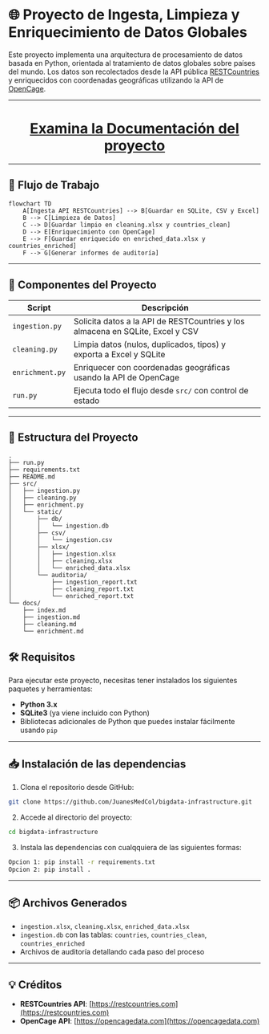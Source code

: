 # 🌐 Proyecto de Ingesta, Limpieza y Enriquecimiento de Datos Globales

Este proyecto implementa una arquitectura de procesamiento de datos basada en Python, orientada al tratamiento de datos globales sobre países del mundo. Los datos son recolectados desde la API pública [RESTCountries](https://restcountries.com/v3.1/all) y enriquecidos con coordenadas geográficas utilizando la API de [OpenCage](https://opencagedata.com/).

---

<h1 align="center"><a href="https://juanesmedcol.github.io/bigdata-infrastructure/">Examina la Documentación del proyecto</a></h1>

---

## 🚀 Flujo de Trabajo

```mermaid
flowchart TD
    A[Ingesta API RESTCountries] --> B[Guardar en SQLite, CSV y Excel]
    B --> C[Limpieza de Datos]
    C --> D[Guardar limpio en cleaning.xlsx y countries_clean]
    D --> E[Enriquecimiento con OpenCage]
    E --> F[Guardar enriquecido en enriched_data.xlsx y countries_enriched]
    F --> G[Generar informes de auditoría]
```

---

## 🧩 Componentes del Proyecto

| Script            | Descripción                                                                   |
| ----------------- | ------------------------------------------------------------------------------ |
| `ingestion.py`  | Solicita datos a la API de RESTCountries y los almacena en SQLite, Excel y CSV |
| `cleaning.py`   | Limpia datos (nulos, duplicados, tipos) y exporta a Excel y SQLite             |
| `enrichment.py` | Enriquecer con coordenadas geográficas usando la API de OpenCage              |
| `run.py`        | Ejecuta todo el flujo desde `src/` con control de estado                     |

---

## 📁 Estructura del Proyecto

```
.
├── run.py
├── requirements.txt
├── README.md
├── src/
│   ├── ingestion.py
│   ├── cleaning.py
│   ├── enrichment.py
│   └── static/
│       ├── db/
│       │   └── ingestion.db
│       ├── csv/
│       │   └── ingestion.csv
│       ├── xlsx/
│       │   ├── ingestion.xlsx
│       │   ├── cleaning.xlsx
│       │   └── enriched_data.xlsx
│       └── auditoria/
│           ├── ingestion_report.txt
│           ├── cleaning_report.txt
│           └── enriched_report.txt
└── docs/
    ├── index.md
    ├── ingestion.md
    ├── cleaning.md
    └── enrichment.md
```

## 🛠️ **Requisitos**

Para ejecutar este proyecto, necesitas tener instalados los siguientes paquetes y herramientas:

* **Python 3.x**
* **SQLite3** (ya viene incluido con Python)
* Bibliotecas adicionales de Python que puedes instalar fácilmente usando `pip`

---

## 📥 **Instalación de las dependencias**

1. Clona el repositorio desde GitHub:

```bash
git clone https://github.com/JuanesMedCol/bigdata-infrastructure.git
```

2. Accede al directorio del proyecto:

```bash
cd bigdata-infrastructure
```

3. Instala las dependencias con cualqquiera de las siguientes formas:

```bash
Opcion 1: pip install -r requirements.txt
Opcion 2: pip install .
```

---

## 📦 Archivos Generados

- `ingestion.xlsx`, `cleaning.xlsx`, `enriched_data.xlsx`
- `ingestion.db` con las tablas: `countries`, `countries_clean`, `countries_enriched`
- Archivos de auditoría detallando cada paso del proceso

---

## 💡 Créditos

- **RESTCountries API**: [https://restcountries.com](https://restcountries.com)
- **OpenCage API**: [https://opencagedata.com](https://opencagedata.com)

